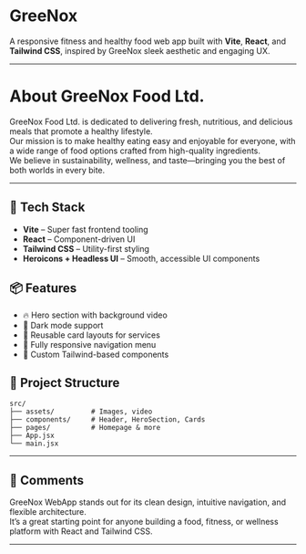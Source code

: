 # GreeNox

A responsive fitness and healthy food web app built with **Vite**, **React**, and **Tailwind CSS**, inspired by GreeNox sleek aesthetic and engaging UX.

---

# About GreeNox Food Ltd.

GreeNox Food Ltd. is dedicated to delivering fresh, nutritious, and delicious meals that promote a healthy lifestyle.  
Our mission is to make healthy eating easy and enjoyable for everyone, with a wide range of food options crafted from high-quality ingredients.  
We believe in sustainability, wellness, and taste—bringing you the best of both worlds in every bite.

---

## 🚀 Tech Stack

- **Vite** – Super fast frontend tooling
- **React** – Component-driven UI
- **Tailwind CSS** – Utility-first styling
- **Heroicons + Headless UI** – Smooth, accessible UI components

## 📦 Features

- 🔥 Hero section with background video
- 🌙 Dark mode support
- 🧩 Reusable card layouts for services
- 📱 Fully responsive navigation menu
- 🎯 Custom Tailwind-based components

## 📂 Project Structure

```
src/
├── assets/         # Images, video
├── components/     # Header, HeroSection, Cards
├── pages/          # Homepage & more
├── App.jsx
└── main.jsx
```

---

## 💬 Comments

GreeNox WebApp stands out for its clean design, intuitive navigation, and flexible architecture.  
It’s a great starting point for anyone building a food, fitness, or wellness platform with React and Tailwind CSS.

---
